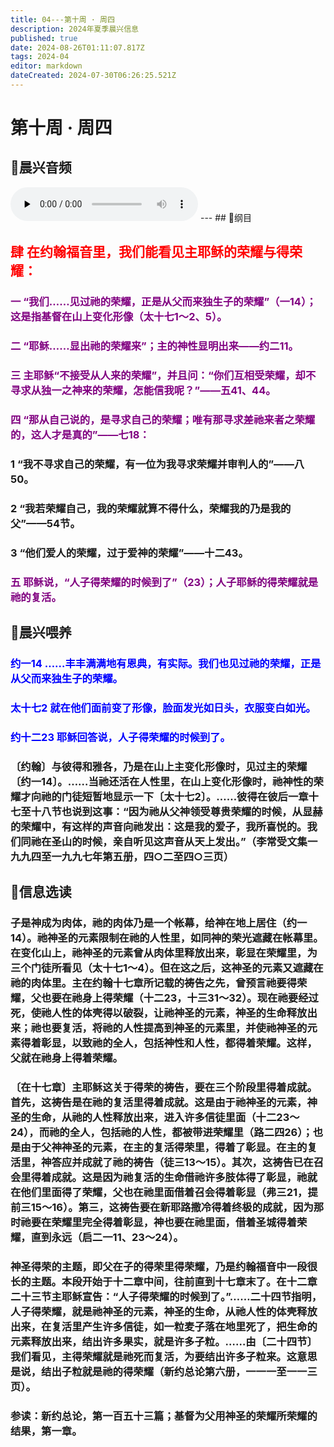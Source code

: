 ```yaml
---
title: 04---第十周 · 周四
description: 2024年夏季晨兴信息
published: true
date: 2024-08-26T01:11:07.817Z
tags: 2024-04
editor: markdown
dateCreated: 2024-07-30T06:26:25.521Z
---
```


# 第十周 · 周四
## 🎵晨兴音频
<audio id="audio" controls="" preload="none">
      <source id="mp3" src="/2024-04/week10/week10day4.mp3">
</audio>
---
## 📖纲目

## <font color=red>**肆**    **在约翰福音里，我们能看见主耶稣的荣耀与得荣耀：**</font>

### <font color=purple>一    “我们……见过祂的荣耀，正是从父而来独生子的荣耀”（一14）；这是指基督在山上变化形像（太十七1～2、5）。</font>

### <font color=purple>二    “耶稣……显出祂的荣耀来”；主的神性显明出来——约二11。</font>

### <font color=purple>三    主耶稣“不接受从人来的荣耀”，并且问：“你们互相受荣耀，却不寻求从独一之神来的荣耀，怎能信我呢？”——五41、44。</font>

### <font color=purple>四    “那从自己说的，是寻求自己的荣耀；唯有那寻求差祂来者之荣耀的，这人才是真的”——七18：</font>

### 1    “我不寻求自己的荣耀，有一位为我寻求荣耀并审判人的”——八50。

### 2    “我若荣耀自己，我的荣耀就算不得什么，荣耀我的乃是我的父”——54节。

### 3    “他们爱人的荣耀，过于爱神的荣耀”——十二43。

### <font color=purple>五    耶稣说，“人子得荣耀的时候到了”（23）；人子耶稣的得荣耀就是祂的复活。</font>

## 📖晨兴喂养

### <font color=blue>约一14    ……丰丰满满地有恩典，有实际。我们也见过祂的荣耀，正是从父而来独生子的荣耀。</font>

### <font color=blue>太十七2    就在他们面前变了形像，脸面发光如日头，衣服变白如光。</font>

### <font color=blue>约十二23    耶稣回答说，人子得荣耀的时候到了。</font>

### 〔约翰〕与彼得和雅各，乃是在山上主变化形像时，见过主的荣耀〔约一14〕。……当祂还活在人性里，在山上变化形像时，祂神性的荣耀才向祂的门徒短暂地显示一下〔太十七2〕。……彼得在彼后一章十七至十八节也说到这事：“因为祂从父神领受尊贵荣耀的时候，从显赫的荣耀中，有这样的声音向祂发出：这是我的爱子，我所喜悦的。我们同祂在圣山的时候，亲自听见这声音从天上发出。”（李常受文集一九九四至一九九七年第五册，四○二至四○三页）

## 📖信息选读

### 子是神成为肉体，祂的肉体乃是一个帐幕，给神在地上居住（约一14）。祂神圣的元素限制在祂的人性里，如同神的荣光遮藏在帐幕里。在变化山上，祂神圣的元素曾从肉体里释放出来，彰显在荣耀里，为三个门徒所看见（太十七1～4）。但在这之后，这神圣的元素又遮藏在祂的肉体里。主在约翰十七章所记载的祷告之先，曾预言祂要得荣耀，父也要在祂身上得荣耀（十二23，十三31～32）。现在祂要经过死，使祂人性的体壳得以破裂，让祂神圣的元素，神圣的生命释放出来；祂也要复活，将祂的人性提高到神圣的元素里，并使祂神圣的元素得着彰显，以致祂的全人，包括神性和人性，都得着荣耀。这样，父就在祂身上得着荣耀。

### 〔在十七章〕主耶稣这关于得荣的祷告，要在三个阶段里得着成就。首先，这祷告是在祂的复活里得着成就。这是由于祂神圣的元素，神圣的生命，从祂的人性释放出来，进入许多信徒里面（十二23～24），而祂的全人，包括祂的人性，都被带进荣耀里（路二四26）；也是由于父神神圣的元素，在主的复活得荣里，得着了彰显。在主的复活里，神答应并成就了祂的祷告（徒三13～15）。其次，这祷告已在召会里得着成就。这是因为祂复活的生命借祂许多肢体得了彰显，祂就在他们里面得了荣耀，父也在祂里面借着召会得着彰显（弗三21，提前三15～16）。第三，这祷告要在新耶路撒冷得着终极的成就，因为那时祂要在荣耀里完全得着彰显，神也要在祂里面，借着圣城得着荣耀，直到永远（启二一11、23～24）。

### 神圣得荣的主题，即父在子的得荣里得荣耀，乃是约翰福音中一段很长的主题。本段开始于十二章中间，往前直到十七章末了。在十二章二十三节主耶稣宣告：“人子得荣耀的时候到了。”……二十四节指明，人子得荣耀，就是祂神圣的元素，神圣的生命，从祂人性的体壳释放出来，在复活里产生许多信徒，如一粒麦子落在地里死了，把生命的元素释放出来，结出许多果实，就是许多子粒。……由〔二十四节〕我们看见，主得荣耀就是祂死而复活，为要结出许多子粒来。这意思是说，结出子粒就是祂的得荣耀（新约总论第六册，一一一至一一三页）。

### 参读：新约总论，第一百五十三篇；基督为父用神圣的荣耀所荣耀的结果，第一章。

<!-- Google tag (gtag.js) -->
<script async src="https://www.googletagmanager.com/gtag/js?id=G-1P8709Z16T"></script>
<script>
  window.dataLayer = window.dataLayer || [];
  function gtag(){dataLayer.push(arguments);}
  gtag('js', new Date());

  gtag('config', 'G-1P8709Z16T');
</script>